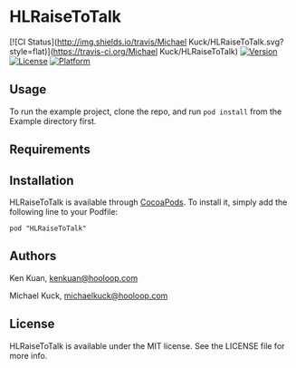 # HLRaiseToTalk

[![CI Status](http://img.shields.io/travis/Michael Kuck/HLRaiseToTalk.svg?style=flat)](https://travis-ci.org/Michael Kuck/HLRaiseToTalk)
[![Version](https://img.shields.io/cocoapods/v/HLRaiseToTalk.svg?style=flat)](http://cocoadocs.org/docsets/HLRaiseToTalk)
[![License](https://img.shields.io/cocoapods/l/HLRaiseToTalk.svg?style=flat)](http://cocoadocs.org/docsets/HLRaiseToTalk)
[![Platform](https://img.shields.io/cocoapods/p/HLRaiseToTalk.svg?style=flat)](http://cocoadocs.org/docsets/HLRaiseToTalk)

## Usage

To run the example project, clone the repo, and run `pod install` from the Example directory first.

## Requirements

## Installation

HLRaiseToTalk is available through [CocoaPods](http://cocoapods.org). To install
it, simply add the following line to your Podfile:

    pod "HLRaiseToTalk"

## Authors

Ken Kuan, kenkuan@hooloop.com

Michael Kuck, michaelkuck@hooloop.com

## License

HLRaiseToTalk is available under the MIT license. See the LICENSE file for more info.

